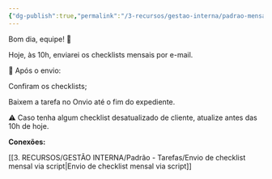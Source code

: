 ```yaml
---
{"dg-publish":true,"permalink":"/3-recursos/gestao-interna/padrao-mensagens/mensagem-para-conferencia-checklist-mensal/","dgPassFrontmatter":true,"created":"2025-07-01T11:50:13.234-03:00","updated":"2025-07-01T07:44:02.641-03:00"}
---
```


Bom dia, equipe! 🎯

Hoje, às 10h, enviarei os checklists mensais por e-mail.

📌 Após o envio:

Confiram os checklists;

Baixem a tarefa no Onvio até o fim do expediente.


⚠️ Caso tenha algum checklist desatualizado de cliente, atualize antes das 10h de hoje.

**Conexões:**

[[3. RECURSOS/GESTÃO INTERNA/Padrão - Tarefas/Envio de checklist mensal via script\|Envio de checklist mensal via script]]